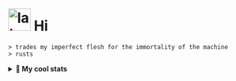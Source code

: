 <h1 id="hi">
    <img 
        src="https://saki.ichoria.org/f/dpf1v/lain.gif" 
        alt="lain" 
        width="45"
    >
    Hi
</h1>

<pre><code>&gt; trades my imperfect flesh for the immortality of the machine
&gt; rusts</code>
</pre>

<details>
    <summary><b>🍉 My cool stats</b></summary>
    <img 
        src="https://github-readme-stats.vercel.app/api?username=lunarmelon&amp;show_icons=true&amp;theme=vision-friendly-dark" 
        alt="Github stats"
    >
</details>
